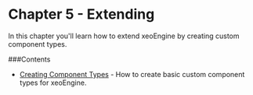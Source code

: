 # Chapter 5 - Extending

In this chapter you'll learn how to extend xeoEngine by creating custom component types. 

###Contents

* [Creating Component Types](./creating_component_types.md) - How to create basic custom component types for xeoEngine.

